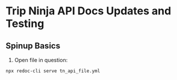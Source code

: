 # Trip Ninja API Docs Updates and Testing

## Spinup Basics
1. Open file in question:
```
npx redoc-cli serve tn_api_file.yml
```